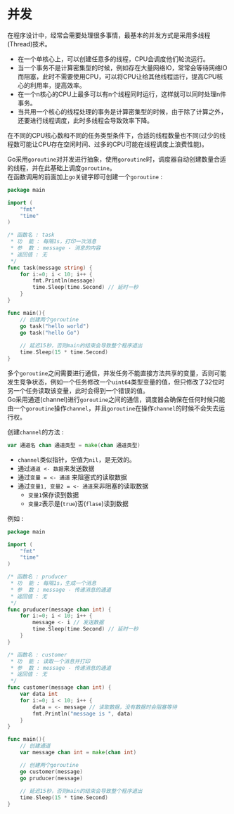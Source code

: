 # 并发
在程序设计中，经常会需要处理很多事情，最基本的并发方式是采用多线程(Thread)技术。  
* 在一个单核心上，可以创建任意多的线程，CPU会调度他们轮流运行。
* 当一个事务不是计算密集型的时候，例如存在大量网络IO，常常会等待网络IO而阻塞，此时不需要使用CPU，可以将CPU让给其他线程运行，提高CPU核心的利用率，提高效率。
* 在一个n核心的CPU上最多可以有n个线程同时运行，这样就可以同时处理n件事务。
* 当共用一个核心的线程处理的事务是计算密集型的时候，由于除了计算之外，还要进行线程调度，此时多线程会导致效率下降。

在不同的CPU核心数和不同的任务类型条件下，合适的线程数量也不同(过少的线程数可能让CPU存在空闲时间、过多的CPU可能在线程调度上浪费性能)。  

Go采用`goroutine`对并发进行抽象，使用`goroutine`时，调度器自动创建数量合适的线程，并在此基础上调度`goroutine`。  
在函数调用的前面加上`go`关键字即可创建一个`goroutine` :  
```Go
package main

import (
    "fmt"
    "time"
)

/* 函数名 : task
 * 功  能 : 每隔1s，打印一次消息
 * 参  数 : message - 消息的内容
 * 返回值 : 无
 */
func task(message string) {
    for i:=0; i < 10; i++ {
        fmt.Println(message)
        time.Sleep(time.Second) // 延时一秒
    }
}

func main(){
    // 创建两个goroutine
    go task("hello world")
    go task("hello Go")
    
    // 延迟15秒，否则main的结束会导致整个程序退出
    time.Sleep(15 * time.Second)
}
```

多个`goroutine`之间需要进行通信，并发任务不能直接方法共享的变量，否则可能发生竞争状态，例如一个任务修改一个`uint64`类型变量的值，但只修改了32位时另一个任务读取该变量，此时会得到一个错误的值。  
Go采用通道(channel)进行`goroutine`之间的通信，调度器会确保在任何时候只能由一个`goroutine`操作`channel`，并且`goroutine`在操作`channel`的时候不会失去运行权。

创建`channel`的方法 :  
```Go
var 通道名 chan 通道类型 = make(chan 通道类型)
```
* `channel`类似指针，空值为`nil`，是无效的。
* 通过`通道 <- 数据`来发送数据
* 通过`变量 = <- 通道` 来阻塞式的读取数据
* 通过`变量1, 变量2 = <- 通道`来非阻塞的读取数据
  * `变量1`保存读到数据
  * `变量2`表示是(`true`)否(`flase`)读到数据

例如 :  
```Go
package main

import (
    "fmt"
    "time"
)

/* 函数名 : pruducer
 * 功  能 : 每隔1s，生成一个消息
 * 参  数 : message - 传递消息的通道
 * 返回值 : 无
 */
func pruducer(message chan int) {
    for i:=0; i < 10; i++ {
        message <- i // 发送数据
        time.Sleep(time.Second) // 延时一秒
    }
}

/* 函数名 : customer
 * 功  能 : 读取一个消息并打印
 * 参  数 : message - 传递消息的通道
 * 返回值 : 无
 */
func customer(message chan int) {
    var data int
    for i:=0; i < 10; i++ {
        data = <- message // 读取数据，没有数据时会阻塞等待
        fmt.Println("message is ", data)
    }
}

func main(){
    // 创建通道
    var message chan int = make(chan int)

    // 创建两个goroutine
    go customer(message)
    go pruducer(message)
    
    // 延迟15秒，否则main的结束会导致整个程序退出
    time.Sleep(15 * time.Second)
}
```
